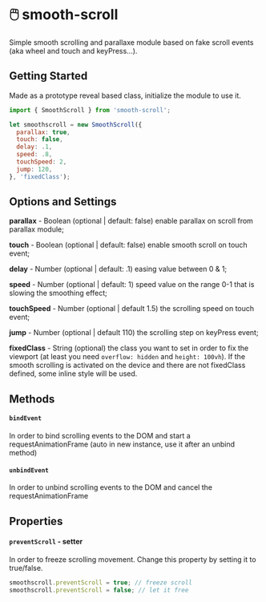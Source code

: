 # 🖱️ smooth-scroll
Simple smooth scrolling and parallaxe module based on fake scroll events (aka wheel and touch and keyPress...).

## Getting Started
Made as a prototype reveal based class, initialize the module to use it.

``` javascript
import { SmoothScroll } from 'smooth-scroll';

let smoothscroll = new SmoothScroll({
  parallax: true,
  touch: false,
  delay: .1,
  speed: .8,
  touchSpeed: 2,
  jump: 120,
}, 'fixedClass');
```
## Options and Settings
**parallax** - Boolean (optional | default: false) enable parallax on scroll from parallax module;

**touch** - Boolean (optional | default: false) enable smooth scroll on touch event;

**delay** - Number (optional | default: .1) easing value between 0 & 1;

**speed** - Number (optional | default: 1) speed value on the range 0-1 that is slowing the smoothing effect;

**touchSpeed** - Number (optional | default 1.5) the scrolling speed on touch event;

**jump** - Number (optional | default 110) the scrolling step on keyPress event;

**fixedClass** - String (optional) the class you want to set in order to fix the viewport (at least you need `overflow: hidden` and `height: 100vh`). If the smooth scrolling is activated on the device and there are not fixedClass defined, some inline style will be used.


## Methods
#### ```bindEvent```
In order to bind scrolling events to the DOM and start a requestAnimationFrame (auto in new instance, use it after an unbind method) 

#### ```unbindEvent```
In order to unbind scrolling events to the DOM and cancel the requestAnimationFrame

## Properties
#### ```preventScroll``` - setter
In order to freeze scrolling movement. Change this property by setting it to true/false.
``` javascript
smoothscroll.preventScroll = true; // freeze scroll
smoothscroll.preventScroll = false; // let it free
```
